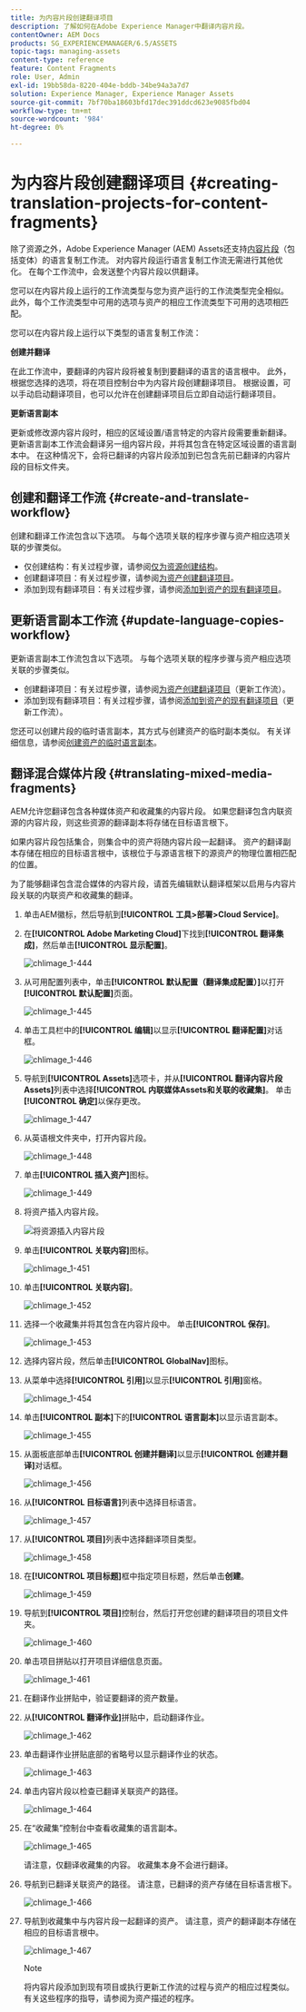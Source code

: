 ```yaml
---
title: 为内容片段创建翻译项目
description: 了解如何在Adobe Experience Manager中翻译内容片段。
contentOwner: AEM Docs
products: SG_EXPERIENCEMANAGER/6.5/ASSETS
topic-tags: managing-assets
content-type: reference
feature: Content Fragments
role: User, Admin
exl-id: 19bb58da-8220-404e-bddb-34be94a3a7d7
solution: Experience Manager, Experience Manager Assets
source-git-commit: 7bf70ba18603bfd17dec391ddcd623e9085fbd04
workflow-type: tm+mt
source-wordcount: '984'
ht-degree: 0%

---
```


# 为内容片段创建翻译项目 {#creating-translation-projects-for-content-fragments}

除了资源之外，Adobe Experience Manager (AEM) Assets还支持[内容片段](/help/assets/content-fragments/content-fragments.md)（包括变体）的语言复制工作流。 对内容片段运行语言复制工作流无需进行其他优化。 在每个工作流中，会发送整个内容片段以供翻译。

您可以在内容片段上运行的工作流类型与您为资产运行的工作流类型完全相似。 此外，每个工作流类型中可用的选项与资产的相应工作流类型下可用的选项相匹配。

您可以在内容片段上运行以下类型的语言复制工作流：

**创建并翻译**

在此工作流中，要翻译的内容片段将被复制到要翻译的语言的语言根中。 此外，根据您选择的选项，将在项目控制台中为内容片段创建翻译项目。 根据设置，可以手动启动翻译项目，也可以允许在创建翻译项目后立即自动运行翻译项目。

**更新语言副本**

更新或修改源内容片段时，相应的区域设置/语言特定的内容片段需要重新翻译。 更新语言副本工作流会翻译另一组内容片段，并将其包含在特定区域设置的语言副本中。 在这种情况下，会将已翻译的内容片段添加到已包含先前已翻译的内容片段的目标文件夹。

## 创建和翻译工作流 {#create-and-translate-workflow}

创建和翻译工作流包含以下选项。 与每个选项关联的程序步骤与资产相应选项关联的步骤类似。

* 仅创建结构：有关过程步骤，请参阅[仅为资源创建结构](translation-projects.md#create-structure-only)。
* 创建翻译项目：有关过程步骤，请参阅[为资产创建翻译项目](translation-projects.md#create-a-new-translation-project)。
* 添加到现有翻译项目：有关过程步骤，请参阅[添加到资产的现有翻译项目](translation-projects.md#add-to-existing-translation-project)。

## 更新语言副本工作流 {#update-language-copies-workflow}

更新语言副本工作流包含以下选项。 与每个选项关联的程序步骤与资产相应选项关联的步骤类似。

* 创建翻译项目：有关过程步骤，请参阅[为资产创建翻译项目](translation-projects.md#create-a-new-translation-project)（更新工作流）。
* 添加到现有翻译项目：有关过程步骤，请参阅[添加到资产的现有翻译项目](translation-projects.md#add-to-existing-translation-project)（更新工作流）。

您还可以创建片段的临时语言副本，其方式与创建资产的临时副本类似。 有关详细信息，请参阅[创建资产的临时语言副本](translation-projects.md#creating-temporary-language-copies)。

## 翻译混合媒体片段 {#translating-mixed-media-fragments}

AEM允许您翻译包含各种媒体资产和收藏集的内容片段。 如果您翻译包含内联资源的内容片段，则这些资源的翻译副本将存储在目标语言根下。

如果内容片段包括集合，则集合中的资产将随内容片段一起翻译。 资产的翻译副本存储在相应的目标语言根中，该根位于与源语言根下的源资产的物理位置相匹配的位置。

为了能够翻译包含混合媒体的内容片段，请首先编辑默认翻译框架以启用与内容片段关联的内联资产和收藏集的翻译。

1. 单击AEM徽标，然后导航到&#x200B;**[!UICONTROL 工具>部署>Cloud Service]**。
1. 在&#x200B;**[!UICONTROL Adobe Marketing Cloud]**&#x200B;下找到&#x200B;**[!UICONTROL 翻译集成]**，然后单击&#x200B;**[!UICONTROL 显示配置]**。

   ![chlimage_1-444](assets/chlimage_1-444.png)

1. 从可用配置列表中，单击&#x200B;**[!UICONTROL 默认配置（翻译集成配置）]**&#x200B;以打开&#x200B;**[!UICONTROL 默认配置]**&#x200B;页面。

   ![chlimage_1-445](assets/chlimage_1-445.png)

1. 单击工具栏中的&#x200B;**[!UICONTROL 编辑]**&#x200B;以显示&#x200B;**[!UICONTROL 翻译配置]**&#x200B;对话框。

   ![chlimage_1-446](assets/chlimage_1-446.png)

1. 导航到&#x200B;**[!UICONTROL Assets]**&#x200B;选项卡，并从&#x200B;**[!UICONTROL 翻译内容片段Assets]**&#x200B;列表中选择&#x200B;**[!UICONTROL 内联媒体Assets和关联的收藏集]**。 单击&#x200B;**[!UICONTROL 确定]**&#x200B;以保存更改。

   ![chlimage_1-447](assets/chlimage_1-447.png)

1. 从英语根文件夹中，打开内容片段。

   ![chlimage_1-448](assets/chlimage_1-448.png)

1. 单击&#x200B;**[!UICONTROL 插入资产]**&#x200B;图标。

   ![chlimage_1-449](assets/chlimage_1-449.png)

1. 将资产插入内容片段。

   ![将资源插入内容片段](assets/column-view.png)

1. 单击&#x200B;**[!UICONTROL 关联内容]**&#x200B;图标。

   ![chlimage_1-451](assets/chlimage_1-451.png)

1. 单击&#x200B;**[!UICONTROL 关联内容]**。

   ![chlimage_1-452](assets/chlimage_1-452.png)

1. 选择一个收藏集并将其包含在内容片段中。 单击&#x200B;**[!UICONTROL 保存]**。

   ![chlimage_1-453](assets/chlimage_1-453.png)

1. 选择内容片段，然后单击&#x200B;**[!UICONTROL GlobalNav]**&#x200B;图标。
1. 从菜单中选择&#x200B;**[!UICONTROL 引用]**&#x200B;以显示&#x200B;**[!UICONTROL 引用]**&#x200B;窗格。

   ![chlimage_1-454](assets/chlimage_1-454.png)

1. 单击&#x200B;**[!UICONTROL 副本]**&#x200B;下的&#x200B;**[!UICONTROL 语言副本]**&#x200B;以显示语言副本。

   ![chlimage_1-455](assets/chlimage_1-455.png)

1. 从面板底部单击&#x200B;**[!UICONTROL 创建并翻译]**&#x200B;以显示&#x200B;**[!UICONTROL 创建并翻译]**&#x200B;对话框。

   ![chlimage_1-456](assets/chlimage_1-456.png)

1. 从&#x200B;**[!UICONTROL 目标语言]**&#x200B;列表中选择目标语言。

   ![chlimage_1-457](assets/chlimage_1-457.png)

1. 从&#x200B;**[!UICONTROL 项目]**&#x200B;列表中选择翻译项目类型。

   ![chlimage_1-458](assets/chlimage_1-458.png)

1. 在&#x200B;**[!UICONTROL 项目标题]**&#x200B;框中指定项目标题，然后单击&#x200B;**创建**。

   ![chlimage_1-459](assets/chlimage_1-459.png)

1. 导航到&#x200B;**[!UICONTROL 项目]**&#x200B;控制台，然后打开您创建的翻译项目的项目文件夹。

   ![chlimage_1-460](assets/chlimage_1-460.png)

1. 单击项目拼贴以打开项目详细信息页面。

   ![chlimage_1-461](assets/chlimage_1-461.png)

1. 在翻译作业拼贴中，验证要翻译的资产数量。
1. 从&#x200B;**[!UICONTROL 翻译作业]**&#x200B;拼贴中，启动翻译作业。

   ![chlimage_1-462](assets/chlimage_1-462.png)

1. 单击翻译作业拼贴底部的省略号以显示翻译作业的状态。

   ![chlimage_1-463](assets/chlimage_1-463.png)

1. 单击内容片段以检查已翻译关联资产的路径。

   ![chlimage_1-464](assets/chlimage_1-464.png)

1. 在“收藏集”控制台中查看收藏集的语言副本。

   ![chlimage_1-465](assets/chlimage_1-465.png)

   请注意，仅翻译收藏集的内容。 收藏集本身不会进行翻译。

1. 导航到已翻译关联资产的路径。 请注意，已翻译的资产存储在目标语言根下。

   ![chlimage_1-466](assets/chlimage_1-466.png)

1. 导航到收藏集中与内容片段一起翻译的资产。 请注意，资产的翻译副本存储在相应的目标语言根中。

   ![chlimage_1-467](assets/chlimage_1-467.png)

   >[!NOTE]
   >
   >将内容片段添加到现有项目或执行更新工作流的过程与资产的相应过程类似。 有关这些程序的指导，请参阅为资产描述的程序。
